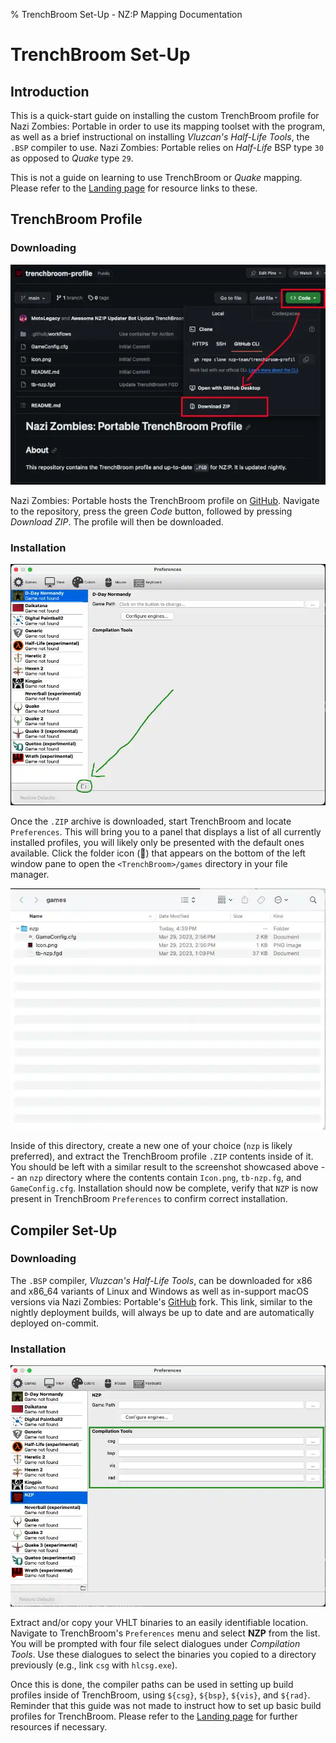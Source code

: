 % TrenchBroom Set-Up - NZ:P Mapping Documentation
# TrenchBroom Set-Up

## Introduction

This is a quick-start guide on installing the custom TrenchBroom profile for Nazi Zombies: Portable in order to use its mapping toolset with the program, as well as a brief instructional on installing _Vluzcan's Half-Life Tools_, the `.BSP` compiler to use. Nazi Zombies: Portable relies on _Half-Life_ BSP type `30` as opposed to _Quake_ type `29`. 

This is not a guide on learning to use TrenchBroom or _Quake_ mapping. Please refer to the [Landing page](../landing/index.md#mapping-documentation) for resource links to these.

## TrenchBroom Profile

### Downloading

![Downloading the profile in two steps](../res/images/trenchbroom_profile_download.webp)

Nazi Zombies: Portable hosts the TrenchBroom profile on [GitHub](https://github.com/nzp-team/trenchbroom-profile). Navigate to the repository, press the green _Code_ button, followed by pressing _Download ZIP_. The profile will then be downloaded.

### Installation

![TrenchBroom Preferences window, highlighting the `games` directory button](../res/images/trenchbroom_preferences.webp)

Once the `.ZIP` archive is downloaded, start TrenchBroom and locate `Preferences`. This will bring you to a panel that displays a list of all currently installed profiles, you will likely only be presented with the default ones available. Click the folder icon (📁) that appears on the bottom of the left window pane to open the `<TrenchBroom>/games` directory in your file manager.

![Trenchbroom's `games` directory, with the NZ:P profile installed](../res/images/trenchbroom_games_dir.webp)

Inside of this directory, create a new one of your choice (`nzp` is likely preferred), and extract the TrenchBroom profile `.ZIP` contents inside of it. You should be left with a similar result to the screenshot showcased above -- an `nzp` directory where the contents contain `Icon.png`, `tb-nzp.fg`, and `GameConfig.cfg`. Installation should now be complete, verify that `NZP` is now present in TrenchBroom `Preferences` to confirm correct installation.

## Compiler Set-Up

### Downloading

The `.BSP` compiler, _Vluzcan's Half-Life Tools_, can be downloaded for x86 and x86_64 variants of Linux and Windows as well as in-support macOS versions via Nazi Zombies: Portable's [GitHub](https://github.com/nzp-team/vhlt/releases/latest) fork. This link, similar to the nightly deployment builds, will always be up to date and are automatically deployed on-commit.

### Installation

![NZ:P's TrenchBroom Compilation Tools dialogue paths](../res/images/trenchbroom_compiler_paths.webp)

Extract and/or copy your VHLT binaries to an easily identifiable location. Navigate to TrenchBroom's `Preferences` menu and select __NZP__ from the list. You will be prompted with four file select dialogues under _Compilation Tools_. Use these dialogues to select the binaries you copied to a directory previously (e.g., link `csg` with `hlcsg.exe`).

Once this is done, the compiler paths can be used in setting up build profiles inside of TrenchBroom, using `${csg}`, `${bsp}`, `${vis}`, and `${rad}`. Reminder that this guide was not made to instruct how to set up basic build profiles for TrenchBroom. Please refer to the [Landing page](../landing/index.md#mapping-documentation) for further resources if necessary.